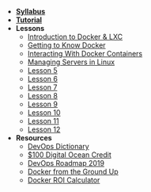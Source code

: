 - **[Syllabus](README.md)**
- **[Tutorial](https://www.katacoda.com)**
- **Lessons**
  - [Introduction to Docker & LXC](Lessons/Lesson1.md)
  - [Getting to Know Docker](Lessons/Lesson2.md)
  - [Interacting With Docker Containers](Lessons/Lesson3.md)
  - [Managing Servers in Linux](Lessons/Lesson4.md)
  - [Lesson 5](Lessons/Lesson5.md)
  - [Lesson 6](Lessons/Lesson6.md)
  - [Lesson 7](Lessons/Lesson7.md)
  - [Lesson 8](Lessons/Lesson8.md)
  - [Lesson 9](Lessons/Lesson9.md)
  - [Lesson 10](Lessons/Lesson10.md)
  - [Lesson 11](Lessons/Lesson11.md)
  - [Lesson 12](Lessons/Lesson12.md)
- **Resources**
  - [DevOps Dictionary](Resources/DevOpsDictionary.md)
  - [$100 Digital Ocean Credit](https://make.sc/docredit)
  - [DevOps Roadmap 2019](Resources/Roadmap.md)
  - [Docker from the Ground Up](Resources/DockerFromTheGroundUp.md)
  - [Docker ROI Calculator](https://www.docker.com/roicalculator)
